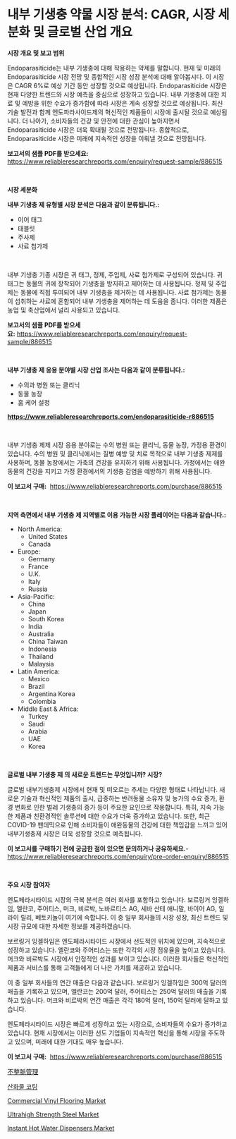 <p><h1>내부 기생충 약물 시장 분석: CAGR, 시장 세분화 및 글로벌 산업 개요</h1></p><p><strong>시장 개요 및 보고 범위</strong></p>
<p><p>Endoparasiticide는 내부 기생충에 대해 작용하는 약제를 말합니다. 현재 및 미래의 Endoparasiticide 시장 전망 및 종합적인 시장 성장 분석에 대해 알아봅시다. 이 시장은 CAGR 6%로 예상 기간 동안 성장할 것으로 예상됩니다. Endoparasiticide 시장은 현재 다양한 트렌드와 시장 예측을 중심으로 성장하고 있습니다. 내부 기생충에 대한 치료 및 예방을 위한 수요가 증가함에 따라 시장은 계속 성장할 것으로 예상됩니다. 최신 기술 발전과 함께 엔도파라사이드제의 혁신적인 제품들이 시장에 출시될 것으로 예상됩니다. 더 나아가, 소비자들의 건강 및 안전에 대한 관심이 높아지면서 Endoparasiticide 시장은 더욱 확대될 것으로 전망됩니다. 종합적으로, Endoparasiticide 시장은 미래에 지속적인 성장을 이뤄낼 것으로 전망됩니다.</p></p>
<p><strong>보고서의 샘플 PDF를 받으세요:</strong> <a href="https://www.reliableresearchreports.com/enquiry/request-sample/886515">https://www.reliableresearchreports.com/enquiry/request-sample/886515</a></p>
<p>&nbsp;</p>
<p><strong>시장 세분화</strong></p>
<p><strong>내부 기생충 제 유형별 시장 분석은 다음과 같이 분류됩니다.:</strong></p>
<p><ul><li>이어 태그</li><li>태블릿</li><li>주사제</li><li>사료 첨가제</li></ul></p>
<p>&nbsp;</p>
<p><p>내부 기생충 기종 시장은 귀 태그, 정제, 주입제, 사료 첨가제로 구성되어 있습니다. 귀 태그는 동물의 귀에 장착되어 기생충을 방지하고 제어하는 데 사용됩니다. 정제 및 주입제는 동물에 직접 투여되어 내부 기생충을 제거하는 데 사용됩니다. 사료 첨가제는 동물이 섭취하는 사료에 혼합되어 내부 기생충을 제어하는 데 도움을 줍니다. 이러한 제품은 농업 및 축산업에서 널리 사용되고 있습니다.</p></p>
<p><strong>보고서의 샘플 PDF를 받으세요:</strong>&nbsp;<a href="https://www.reliableresearchreports.com/enquiry/request-sample/886515">https://www.reliableresearchreports.com/enquiry/request-sample/886515</a></p>
<p>&nbsp;</p>
<p><strong> 내부 기생충 제 응용 분야별 시장 산업 조사는 다음과 같이 분류됩니다.:</strong></p>
<p><ul><li>수의과 병원 또는 클리닉</li><li>동물 농장</li><li>홈 케어 설정</li></ul></p>
<p><strong><a href="https://www.reliableresearchreports.com/endoparasiticide-r886515">https://www.reliableresearchreports.com/endoparasiticide-r886515</a></strong></p>
<p>&nbsp;</p>
<p><p>내부 기생충 제제 시장 응용 분야로는 수의 병원 또는 클리닉, 동물 농장, 가정용 환경이 있습니다. 수의 병원 및 클리닉에서는 질병 예방 및 치료 목적으로 내부 기생충 제제를 사용하며, 동물 농장에서는 가축의 건강을 유지하기 위해 사용됩니다. 가정에서는 애완 동물의 건강을 지키고 가정 환경에서의 기생충 감염을 예방하기 위해 사용됩니다.</p></p>
<p><strong>이 보고서 구매:</strong>&nbsp; <a href="https://www.reliableresearchreports.com/purchase/886515">https://www.reliableresearchreports.com/purchase/886515</a></p>
<p>&nbsp;</p>
<p><strong>지역 측면에서 내부 기생충 제 지역별로 이용 가능한 시장 플레이어는 다음과 같습니다.:</strong></p>
<p><ul>
    <li>
        North America:
        <ul>
            <li>United States</li>
            <li>Canada</li>
        </ul>
    </li>
    <li>
        Europe:
        <ul>
            <li>Germany</li>
            <li>France</li>
            <li>U.K.</li>
            <li>Italy</li>
            <li>Russia</li>
        </ul>
    </li>
    <li>
        Asia-Pacific:
        <ul>
            <li>China</li>
            <li>Japan</li>
            <li>South Korea</li>
            <li>India</li>
            <li>Australia</li>
            <li>China Taiwan</li>
            <li>Indonesia</li>
            <li>Thailand</li>
            <li>Malaysia</li>
        </ul>
    </li>
    <li>
        Latin America:
        <ul>
            <li>Mexico</li>
            <li>Brazil</li>
            <li>Argentina Korea</li>
            <li>Colombia</li>
        </ul>
    </li>
    <li>
        Middle East & Africa:
        <ul>
            <li>Turkey</li>
            <li>Saudi</li>
            <li>Arabia</li>
            <li>UAE</li>
            <li>Korea</li>
        </ul>
    </li>
    </ul></p>
<p>&nbsp;</p>
<p><strong>글로벌 내부 기생충 제 의 새로운 트렌드는 무엇입니까? 시장?</strong></p>
<p><p>글로벌 내부기생충제 시장에서 현재 및 떠오르는 추세는 다양한 형태로 나타납니다. 새로운 기술과 혁신적인 제품의 출시, 급증하는 반려동물 소유자 및 농가의 수요 증가, 환경 변화로 인한 벌레 기생충의 증가 등이 주요한 요인으로 작용합니다. 특히, 지속 가능한 제품과 친환경적인 솔루션에 대한 수요가 더욱 증가하고 있습니다. 또한, 최근 COVID-19 팬데믹으로 인해 소비자들이 애완동물의 건강에 대한 책임감을 느끼고 있어 내부기생충제 시장은 더욱 성장할 것으로 예측됩니다.</p></p>
<p><strong>이 보고서를 구매하기 전에 궁금한 점이 있으면 문의하거나 공유하세요.</strong>- <a href="https://www.reliableresearchreports.com/enquiry/pre-order-enquiry/886515">https://www.reliableresearchreports.com/enquiry/pre-order-enquiry/886515</a></p>
<p>&nbsp;</p>
<p><strong>주요 시장 참여자</strong></p>
<p><p>엔도페라시타이드 시장의 극복 분석은 여러 회사를 포함하고 있습니다. 보르링거 잉겔하임, 엘란코, 주어티스, 머크, 비르박, 노바르티스 AG, 세바 산테 애니말, 바이어 AG, 일라이 릴리, 베토키놀이 여기에 속합니다. 이 중 일부 회사들의 시장 성장, 최신 트렌드 및 시장 규모에 대한 자세한 정보를 제공하겠습니다.</p><p>보르링거 잉겔하임은 엔도페라시타이드 시장에서 선도적인 위치에 있으며, 지속적으로 성장하고 있습니다. 엘란코와 주어티스는 또한 각각의 시장 점유율을 높이고 있습니다. 머크와 비르박도 시장에서 안정적인 성과를 보이고 있습니다. 이러한 회사들은 혁신적인 제품과 서비스를 통해 고객들에게 더 나은 가치를 제공하고 있습니다.</p><p>이 중 일부 회사들의 연간 매출은 다음과 같습니다. 보르링거 잉겔하임은 300억 달러의 매출을 기록하고 있으며, 엘란코는 200억 달러, 주어티스는 250억 달러의 매출을 기록하고 있습니다. 머크와 비르박의 연간 매출은 각각 180억 달러, 150억 달러에 달하고 있습니다.</p><p>엔도페라시타이드 시장은 빠르게 성장하고 있는 시장으로, 소비자들의 수요가 증가하고 있습니다. 현재 시장에서는 이러한 선도 기업들이 지속적인 혁신을 통해 시장을 주도하고 있으며, 미래에 대한 기대도 매우 높습니다.</p></p>
<p><strong>이 보고서 구매:</strong>&nbsp;&nbsp;<a href="https://www.reliableresearchreports.com/purchase/886515">https://www.reliableresearchreports.com/purchase/886515</a></p>
<p><p><a href="https://github.com/mathieurico66/Market-Research-Report-List-1/blob/main/185477221732.md">不整脈管理</a></p><p><a href="https://github.com/ZacharyScthmitt4465/Market-Research-Report-List-1/blob/main/814172620016.md">산화물 코팅</a></p><p><a href="https://flame-sidecar-702.notion.site/Commercial-Vinyl-Flooring-Market-Dynamics-2024-2031-Also-about-Its-Market-Trends-Projections-and--40f6dfe6f74349cdb1d4fc5e70aca7f9">Commercial Vinyl Flooring Market</a></p><p><a href="https://issuu.com/reportprime-2/docs/ultrahigh-strength-steel-market-size-2030.pptx">Ultrahigh Strength Steel Market</a></p><p><a href="https://view.publitas.com/reportprime-1/instant-hot-water-dispensers-market-research-report-unlocks-analysis-on-the-market-financial-status-market-size-and-market-revenue-upto-2031/">Instant Hot Water Dispensers Market</a></p></p>